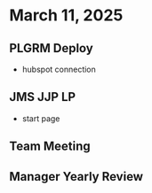 # March 11, 2025

## PLGRM Deploy
- hubspot connection

## JMS JJP LP
- start page

## Team Meeting

## Manager Yearly Review

